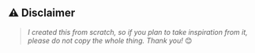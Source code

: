 ## ⚠️ Disclaimer
> *I created this from scratch, so if you plan to take inspiration from it, please do not copy the whole thing. Thank you!* 😊
